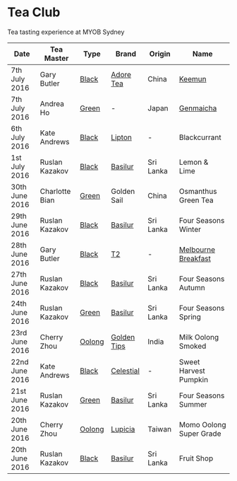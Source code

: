 # Tea Club 
Tea tasting experience at MYOB Sydney

| Date           | Tea Master      | Type     | Brand         | Origin    | Name                    |
|----------------|-----------------|----------|---------------|-----------|-------------------------|
| 7th July 2016  | Gary Butler     | [Black]  | [Adore Tea]   | China     | [Keemun]                |
| 7th July 2016  | Andrea Ho       | [Green]  | -             | Japan     | [Genmaicha]             |
| 6th July 2016  | Kate Andrews    | [Black]  | [Lipton]      | -         | Blackcurrant            |
| 1st July 2016  | Ruslan Kazakov  | [Black]  | [Basilur]     | Sri Lanka | Lemon & Lime            |
| 30th June 2016 | Charlotte Bian  | [Green]  | Golden Sail   | China     | Osmanthus Green Tea     |
| 29th June 2016 | Ruslan Kazakov  | [Black]  | [Basilur]     | Sri Lanka | Four Seasons Winter     |
| 28th June 2016 | Gary Butler     | [Black]  | [T2]          | -         | [Melbourne Breakfast]   |
| 27th June 2016 | Ruslan Kazakov  | [Black]  | [Basilur]     | Sri Lanka | Four Seasons Autumn     |
| 24th June 2016 | Ruslan Kazakov  | [Green]  | [Basilur]     | Sri Lanka | Four Seasons Spring     |
| 23rd June 2016 | Cherry Zhou     | [Oolong] | [Golden Tips] | India     | Milk Oolong Smoked      |
| 22nd June 2016 | Kate Andrews    | [Black]  | [Celestial]   | -         | Sweet Harvest Pumpkin   |
| 21st June 2016 | Ruslan Kazakov  | [Green]  | [Basilur]     | Sri Lanka | Four Seasons Summer     |
| 20th June 2016 | Cherry Zhou     | [Oolong] | [Lupicia]     | Taiwan    | Momo Oolong Super Grade |
| 20th June 2016 | Ruslan Kazakov  | [Black]  | [Basilur]     | Sri Lanka | Fruit Shop              |

<!-- Type -->
[Black]: https://en.wikipedia.org/wiki/Black_tea
[Green]: https://en.wikipedia.org/wiki/Green_tea
[White]: https://en.wikipedia.org/wiki/White_tea
[Oolong]: https://en.wikipedia.org/wiki/Oolong

<!-- Brand -->
[Basilur]: http://www.basilurtea.com
[Celestial]: http://www.celestialseasonings.com
[T2]: http://www.t2tea.com
[Lupicia]: http://www.lupicia.com.au
[Golden Tips]: http://www.goldentipstea.com
[Lipton]: http://www.liptontea.com
[Adore Tea]: http://adoretea.com.au

<!-- Name -->
[Genmaicha]: https://en.wikipedia.org/wiki/Genmaicha
[Keemun]: http://adoretea.com.au/Black/Black-Tea/Keemun.html
[Melbourne Breakfast]: http://www.t2tea.com/en/au/tea/melbourne-breakfast-loose-leaf-gift-cube-T125AE023.html
